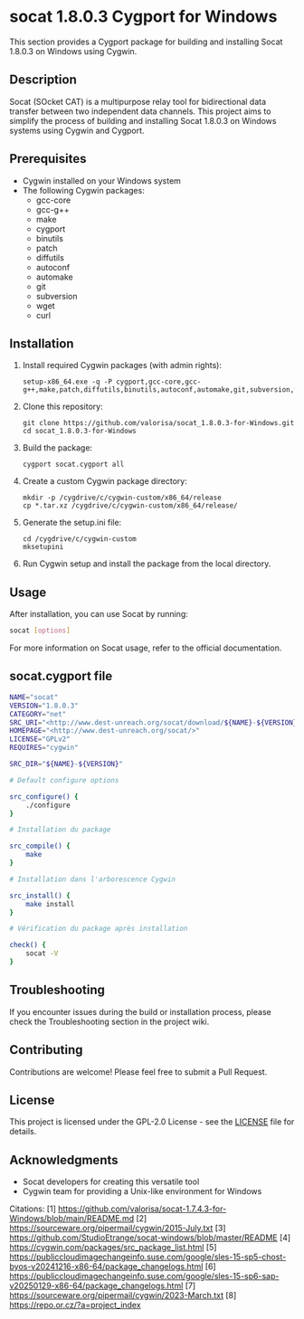 # socat 1.8.0.3 Cygport for Windows

This section provides a Cygport package for building and installing Socat 1.8.0.3 on Windows using Cygwin.

## Description

Socat (SOcket CAT) is a multipurpose relay tool for bidirectional data transfer between two independent data channels. This project aims to simplify the process of building and installing Socat 1.8.0.3 on Windows systems using Cygwin and Cygport.

## Prerequisites

- Cygwin installed on your Windows system
- The following Cygwin packages:
  - gcc-core
  - gcc-g++
  - make
  - cygport
  - binutils
  - patch
  - diffutils
  - autoconf
  - automake
  - git
  - subversion
  - wget
  - curl

## Installation

1. Install required Cygwin packages (with admin rights):

   ```console
   setup-x86_64.exe -q -P cygport,gcc-core,gcc-g++,make,patch,diffutils,binutils,autoconf,automake,git,subversion,wget,curl
   ```

2. Clone this repository:

   ```console
   git clone https://github.com/valorisa/socat_1.8.0.3-for-Windows.git
   cd socat_1.8.0.3-for-Windows
   ```

3. Build the package:

   ```console
   cygport socat.cygport all
   ```

4. Create a custom Cygwin package directory:

   ```console
   mkdir -p /cygdrive/c/cygwin-custom/x86_64/release
   cp *.tar.xz /cygdrive/c/cygwin-custom/x86_64/release/
   ```

5. Generate the setup.ini file:

   ```console
   cd /cygdrive/c/cygwin-custom
   mksetupini
   ```

6. Run Cygwin setup and install the package from the local directory.

## Usage

After installation, you can use Socat by running:

```bash
socat [options]
```

For more information on Socat usage, refer to the official documentation.

## socat.cygport file

```bash
NAME="socat"
VERSION="1.8.0.3"
CATEGORY="net"
SRC_URI="<http://www.dest-unreach.org/socat/download/${NAME}-${VERSION}.tar.gz>"
HOMEPAGE="<http://www.dest-unreach.org/socat/>"
LICENSE="GPLv2"
REQUIRES="cygwin"

SRC_DIR="${NAME}-${VERSION}"

# Default configure options

src_configure() {
    ./configure
}

# Installation du package

src_compile() {
    make
}

# Installation dans l'arborescence Cygwin

src_install() {
    make install
}

# Vérification du package après installation

check() {
    socat -V
}
```

## Troubleshooting

If you encounter issues during the build or installation process, please check the Troubleshooting section in the project wiki.

## Contributing

Contributions are welcome! Please feel free to submit a Pull Request.

## License

This project is licensed under the GPL-2.0 License - see the [LICENSE](LICENSE) file for details.

## Acknowledgments

- Socat developers for creating this versatile tool
- Cygwin team for providing a Unix-like environment for Windows

Citations:
[1] <https://github.com/valorisa/socat-1.7.4.3-for-Windows/blob/main/README.md>
[2] <https://sourceware.org/pipermail/cygwin/2015-July.txt>
[3] <https://github.com/StudioEtrange/socat-windows/blob/master/README>
[4] <https://cygwin.com/packages/src_package_list.html>
[5] <https://publiccloudimagechangeinfo.suse.com/google/sles-15-sp5-chost-byos-v20241216-x86-64/package_changelogs.html>
[6] <https://publiccloudimagechangeinfo.suse.com/google/sles-15-sp6-sap-v20250129-x86-64/package_changelogs.html>
[7] <https://sourceware.org/pipermail/cygwin/2023-March.txt>
[8] <https://repo.or.cz/?a=project_index>
